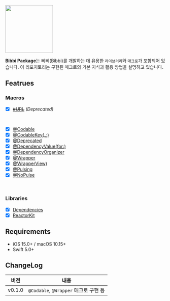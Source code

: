 <img src="https://github.com/rlarjsdn3/swift-macro-playground/assets/21079970/03ea4a38-951a-450f-9f38-36520b994e18" align="center" width="150" height="150"> </br>

**Bibbi Package**는 삐삐(Bibbi)를 개발하는 데 유용한 `라이브러리`와 `매크로`가 포함되어 있습니다. 이 리포지토리는 구현된 매크로의 기본 지식과 활용 방법을 설명하고 있습니다. </br>

## Featrues

### Macros

- [x] ~~[#URL]()~~ _(Deprecated)_

<br>

- [x] [@Codable]()
- [x] [@CodableKey(_:)]()
- [x] [@Deprecated]()
- [x] [@DependencyValue(for:)]()
- [x] [@DependencyOrganizer]()
- [x] [@Wrapper]()
- [x] [@WrapperView)]()
- [x] [@Pulsing]()
- [x] [@NoPulse]()

<br> 

### Libraries

- [x] [Dependencies]()
- [x] [ReactorKit]()

## Requirements

* iOS 15.0+ / macOS 10.15+
* Swift 5.0+

## ChangeLog

|   버전  |          내용         |
| :----: | :------------------: |
| v0.1.0 | `@Codable`, `@Wrapper` 매크로 구현 등 |
